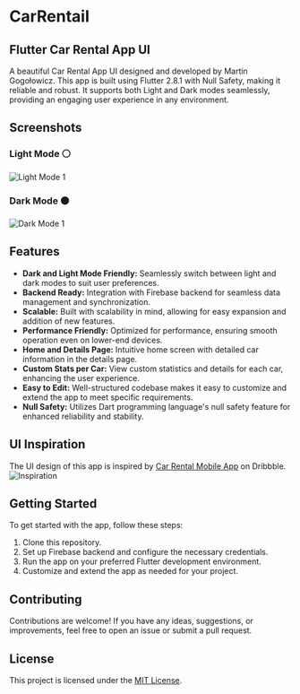 # CarRentail
## Flutter Car Rental App UI

A beautiful Car Rental App UI designed and developed by Martin Gogołowicz. This app is built using Flutter 2.8.1 with Null Safety, making it reliable and robust. It supports both Light and Dark modes seamlessly, providing an engaging user experience in any environment.

## Screenshots

### Light Mode ⚪
![Light Mode 1](https://i.imgur.com/ZPC30Xn.png)

### Dark Mode ⚫
![Dark Mode 1](https://i.imgur.com/0OnfRgp.png)

## Features

- **Dark and Light Mode Friendly:** Seamlessly switch between light and dark modes to suit user preferences.
- **Backend Ready:** Integration with Firebase backend for seamless data management and synchronization.
- **Scalable:** Built with scalability in mind, allowing for easy expansion and addition of new features.
- **Performance Friendly:** Optimized for performance, ensuring smooth operation even on lower-end devices.
- **Home and Details Page:** Intuitive home screen with detailed car information in the details page.
- **Custom Stats per Car:** View custom statistics and details for each car, enhancing the user experience.
- **Easy to Edit:** Well-structured codebase makes it easy to customize and extend the app to meet specific requirements.
- **Null Safety:** Utilizes Dart programming language's null safety feature for enhanced reliability and stability.

## UI Inspiration

The UI design of this app is inspired by [Car Rental Mobile App](https://dribbble.com/shots/17164272-Car-Rental-Mobile-App/attachments/12263858?mode=media) on Dribbble.
![Inspiration](https://i.imgur.com/Fkxx7vd.png)

## Getting Started

To get started with the app, follow these steps:

1. Clone this repository.
2. Set up Firebase backend and configure the necessary credentials.
3. Run the app on your preferred Flutter development environment.
4. Customize and extend the app as needed for your project.

## Contributing

Contributions are welcome! If you have any ideas, suggestions, or improvements, feel free to open an issue or submit a pull request.

## License

This project is licensed under the [MIT License](LICENSE).
